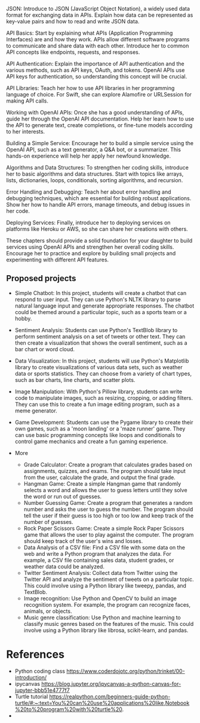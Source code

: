JSON: Introduce to JSON (JavaScript Object Notation), a widely used data format for exchanging
data in APIs. Explain how data can be represented as key-value pairs and how to read and write JSON
data.

API Basics: Start by explaining what APIs (Application Programming Interfaces) are and how they
work. APIs allow different software programs to communicate and share data with each other.
Introduce her to common API concepts like endpoints, requests, and responses.

API Authentication: Explain the importance of API authentication and the various methods, such as
API keys, OAuth, and tokens. OpenAI APIs use API keys for authentication, so understanding this
concept will be crucial.

API Libraries: Teach her how to use API libraries in her programming language of choice. For Swift,
she can explore Alamofire or URLSession for making API calls.

Working with OpenAI APIs: Once she has a good understanding of APIs, guide her through the OpenAI
API documentation. Help her learn how to use the API to generate text, create completions, or
fine-tune models according to her interests.

Building a Simple Service: Encourage her to build a simple service using the OpenAI API, such as a
text generator, a Q&A bot, or a summarizer. This hands-on experience will help her apply her
newfound knowledge.

Algorithms and Data Structures: To strengthen her coding skills, introduce her to basic algorithms
and data structures. Start with topics like arrays, lists, dictionaries, loops, conditionals,
sorting algorithms, and recursion.

Error Handling and Debugging: Teach her about error handling and debugging techniques, which are
essential for building robust applications. Show her how to handle API errors, manage timeouts, and
debug issues in her code.

Deploying Services: Finally, introduce her to deploying services on platforms like Heroku or AWS, so
she can share her creations with others.

These chapters should provide a solid foundation for your daughter to build services using OpenAI
APIs and strengthen her overall coding skills. Encourage her to practice and explore by building
small projects and experimenting with different API features.

## Proposed projects

- Simple Chatbot: In this project, students will create a chatbot that can respond to user input.
  They can use Python's NLTK library to parse natural language input and generate appropriate
  responses. The chatbot could be themed around a particular topic, such as a sports team or a
  hobby.

- Sentiment Analysis: Students can use Python's TextBlob library to perform sentiment analysis on a
  set of tweets or other text. They can then create a visualization that shows the overall
  sentiment, such as a bar chart or word cloud.

- Data Visualization: In this project, students will use Python's Matplotlib library to create
  visualizations of various data sets, such as weather data or sports statistics. They can choose
  from a variety of chart types, such as bar charts, line charts, and scatter plots.

- Image Manipulation: With Python's Pillow library, students can write code to manipulate images,
  such as resizing, cropping, or adding filters. They can use this to create a fun image editing
  program, such as a meme generator.

- Game Development: Students can use the Pygame library to create their own games, such as a 'moon
  landing' or a 'maze runner' game. They can use basic programming concepts like loops and
  conditionals to control game mechanics and create a fun gaming experience.

- More
    - Grade Calculator: Create a program that calculates grades based on assignments, quizzes, and
      exams. The program should take input from the user, calculate the grade, and output the final
      grade.
    - Hangman Game: Create a simple Hangman game that randomly selects a word and allows the user to
      guess letters until they solve the word or run out of guesses.
    - Number Guessing Game: Create a program that generates a random number and asks the user to
      guess the number. The program should tell the user if their guess is too high or too low and
      keep track of the number of guesses.
    - Rock Paper Scissors Game: Create a simple Rock Paper Scissors game that allows the user to
      play against the computer. The program should keep track of the user's wins and losses.
    - Data Analysis of a CSV file: Find a CSV file with some data on the web and write a Python
      program that analyzes the data. For example, a CSV file containing sales data, student grades,
      or weather data could be analyzed.
    - Twitter Sentiment Analysis: Collect data from Twitter using the Twitter API and analyze the
      sentiment of tweets on a particular topic. This could involve using a Python library like
      tweepy, pandas, and TextBlob.
    - Image recognition: Use Python and OpenCV to build an image recognition system. For example,
      the program can recognize faces, animals, or objects.
    - Music genre classification: Use Python and machine learning to classify music genres based on
      the features of the music. This could involve using a Python library like librosa,
      scikit-learn, and pandas.

# References

- Python coding class https://www.coderdojotc.org/python/trinket/00-introduction/
- ipycanvas https://blog.jupyter.org/ipycanvas-a-python-canvas-for-jupyter-bbb51e4777f7
- Turtle
  tutorial https://realpython.com/beginners-guide-python-turtle/#:~:text=You%20can%20use%20applications%20like,Notebook%20to%20program%20with%20turtle%20.
- 


